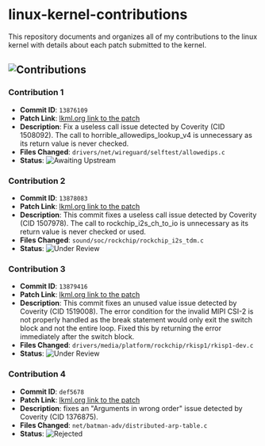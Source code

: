 # linux-kernel-contributions
This repository documents and organizes all of my contributions to the linux kernel with details about each patch submitted to the kernel.

## ![Contributions](https://img.shields.io/badge/Contributions-4-brightgreen)

### Contribution 1
- **Commit ID**: `13876109`  
- **Patch Link**: [lkml.org link to the patch](https://lkml.org/lkml/2024/11/15/446)
- **Description**: Fix a useless call issue detected by Coverity (CID 1508092). The call to horrible_allowedips_lookup_v4 is unnecessary as its return value is never checked.
- **Files Changed**: `drivers/net/wireguard/selftest/allowedips.c`
- **Status**: ![Awaiting Upstream](https://img.shields.io/badge/Status-Awaiting%20Upstream-blue)

### Contribution 2
- **Commit ID**: `13878083`
- **Patch Link**: [lkml.org link to the patch](https://lkml.org/lkml/2024/11/18/100)
- **Description**: This commit fixes a useless call issue detected by Coverity (CID 1507978). The call to rockchip_i2s_ch_to_io is unnecessary as its return value is never checked or used.
- **Files Changed**: `sound/soc/rockchip/rockchip_i2s_tdm.c`
- **Status**: ![Under Review](https://img.shields.io/badge/Under_Review-1-yellow)

### Contribution 3
- **Commit ID**: `13879416`
- **Patch Link**: [lkml.org link to the patch](https://lkml.org/lkml/2024/11/19/164)
- **Description**: This commit fixes an unused value issue detected by Coverity (CID
1519008). The error condition for the invalid MIPI CSI-2 is not
properly handled as the break statement would only exit the switch block
and not the entire loop. Fixed this by returning the error immediately
after the switch block.
- **Files Changed**: `drivers/media/platform/rockchip/rkisp1/rkisp1-dev.c`
- **Status**: ![Under Review](https://img.shields.io/badge/Under_Review-1-yellow)

### Contribution 4
- **Commit ID**: `def5678`
- **Patch Link**: [lkml.org link to the patch](https://lkml.org/lkml/2024/11/15/209)
- **Description**: fixes an "Arguments in wrong order" issue detected by Coverity (CID 1376875).
- **Files Changed**: `net/batman-adv/distributed-arp-table.c`
- **Status**: ![Rejected](https://img.shields.io/badge/Status-Rejected-red)
